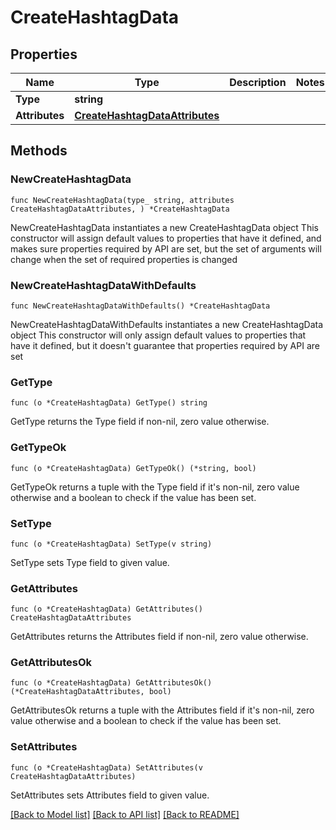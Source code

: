 # CreateHashtagData

## Properties

Name | Type | Description | Notes
------------ | ------------- | ------------- | -------------
**Type** | **string** |  | 
**Attributes** | [**CreateHashtagDataAttributes**](CreateHashtagDataAttributes.md) |  | 

## Methods

### NewCreateHashtagData

`func NewCreateHashtagData(type_ string, attributes CreateHashtagDataAttributes, ) *CreateHashtagData`

NewCreateHashtagData instantiates a new CreateHashtagData object
This constructor will assign default values to properties that have it defined,
and makes sure properties required by API are set, but the set of arguments
will change when the set of required properties is changed

### NewCreateHashtagDataWithDefaults

`func NewCreateHashtagDataWithDefaults() *CreateHashtagData`

NewCreateHashtagDataWithDefaults instantiates a new CreateHashtagData object
This constructor will only assign default values to properties that have it defined,
but it doesn't guarantee that properties required by API are set

### GetType

`func (o *CreateHashtagData) GetType() string`

GetType returns the Type field if non-nil, zero value otherwise.

### GetTypeOk

`func (o *CreateHashtagData) GetTypeOk() (*string, bool)`

GetTypeOk returns a tuple with the Type field if it's non-nil, zero value otherwise
and a boolean to check if the value has been set.

### SetType

`func (o *CreateHashtagData) SetType(v string)`

SetType sets Type field to given value.


### GetAttributes

`func (o *CreateHashtagData) GetAttributes() CreateHashtagDataAttributes`

GetAttributes returns the Attributes field if non-nil, zero value otherwise.

### GetAttributesOk

`func (o *CreateHashtagData) GetAttributesOk() (*CreateHashtagDataAttributes, bool)`

GetAttributesOk returns a tuple with the Attributes field if it's non-nil, zero value otherwise
and a boolean to check if the value has been set.

### SetAttributes

`func (o *CreateHashtagData) SetAttributes(v CreateHashtagDataAttributes)`

SetAttributes sets Attributes field to given value.



[[Back to Model list]](../README.md#documentation-for-models) [[Back to API list]](../README.md#documentation-for-api-endpoints) [[Back to README]](../README.md)


